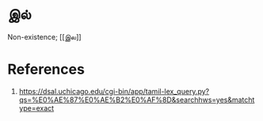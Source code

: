 # இல்
Non-existence;
[[இல]]

# References
1. https://dsal.uchicago.edu/cgi-bin/app/tamil-lex_query.py?qs=%E0%AE%87%E0%AE%B2%E0%AF%8D&searchhws=yes&matchtype=exact
